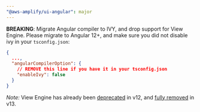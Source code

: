 ```yaml
---
"@aws-amplify/ui-angular": major
---
```


**BREAKING**: Migrate Angular compiler to IVY, and drop support for View Engine. Please migrate to Angular 12+, and make sure you did not disable ivy in your `tsconfig.json`:

```json
{
  ...,
  "angularCompilerOption": {
    // REMOVE this line if you have it in your tsconfig.json
    "enableIvy": false
  }
}
```


*Note:* View Engine has already been [deprecated](https://blog.angular.io/angular-v12-is-now-available-32ed51fbfd49) in v12, and [fully removed](https://blog.angular.io/angular-v13-is-now-available-cce66f7bc296) in v13.

